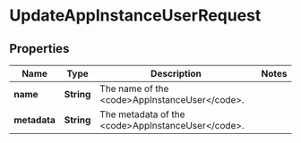 

# UpdateAppInstanceUserRequest


## Properties

| Name | Type | Description | Notes |
|------------ | ------------- | ------------- | -------------|
|**name** | **String** | The name of the &lt;code&gt;AppInstanceUser&lt;/code&gt;. |  |
|**metadata** | **String** | The metadata of the &lt;code&gt;AppInstanceUser&lt;/code&gt;. |  |



